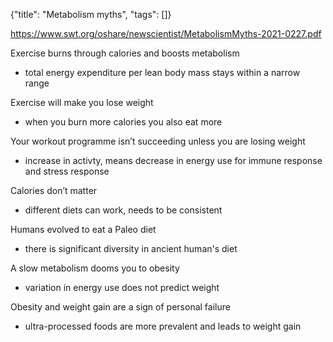 {"title": "Metabolism myths", "tags": []}

https://www.swt.org/oshare/newscientist/MetabolismMyths-2021-0227.pdf

Exercise burns through calories and boosts metabolism
* total energy expenditure per lean body mass stays within a narrow range

Exercise will make you lose weight
* when you burn more calories you also eat more

Your workout programme isn’t succeeding unless you are losing weight
* increase in activty, means decrease in energy use for immune response and stress response

Calories don’t matter
* different diets can work, needs to be consistent

Humans evolved to eat a Paleo diet
* there is significant diversity in ancient human's diet

A slow metabolism dooms you to obesity
* variation in energy use does not predict weight

Obesity and weight gain are a sign of personal failure
* ultra-processed foods are more prevalent and leads to weight gain

